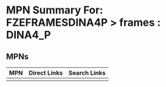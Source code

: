 



# MPN Summary For: FZEFRAMESDINA4P > frames : DINA4_P

## MPNs
  

|MPN|Direct Links|Search Links|
| :--- | :--- | :--- |
||||
